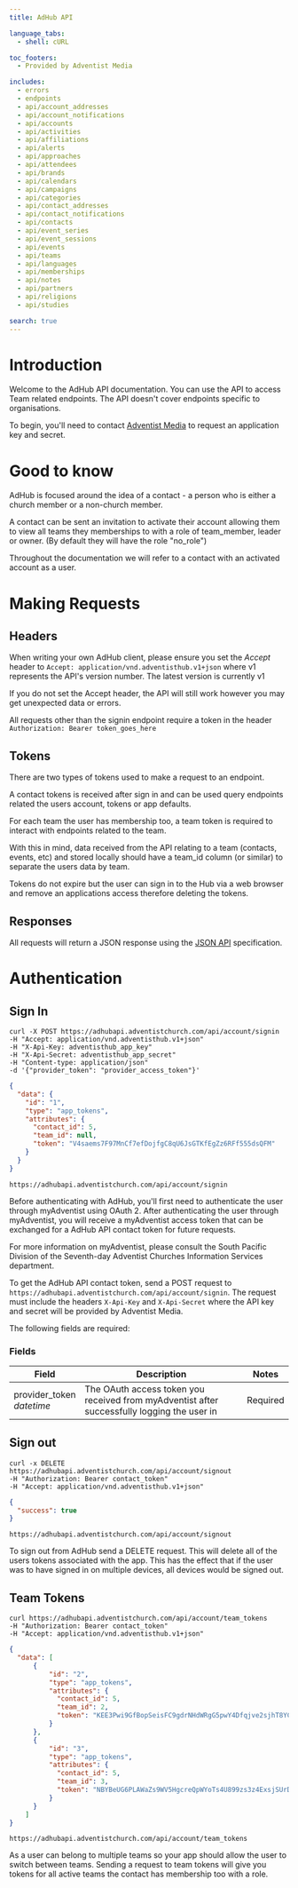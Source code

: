 ```yaml
---
title: AdHub API

language_tabs:
  - shell: cURL

toc_footers:
  - Provided by Adventist Media

includes:
  - errors
  - endpoints
  - api/account_addresses
  - api/account_notifications
  - api/accounts
  - api/activities
  - api/affiliations
  - api/alerts
  - api/approaches
  - api/attendees
  - api/brands
  - api/calendars
  - api/campaigns
  - api/categories
  - api/contact_addresses
  - api/contact_notifications
  - api/contacts
  - api/event_series
  - api/event_sessions
  - api/events
  - api/teams
  - api/languages
  - api/memberships
  - api/notes
  - api/partners
  - api/religions
  - api/studies

search: true
---
```


# Introduction

Welcome to the AdHub API documentation. You can use the API to access Team related endpoints. The API doesn't cover endpoints specific to organisations.

To begin, you'll need to contact [Adventist Media](http://adventistmedia.org.au) to request an application key and secret.

# Good to know

AdHub is focused around the idea of a contact - a person who is either a church member or a non-church member.

A contact can be sent an invitation to activate their account allowing them to view all teams they memberships to with a role of team_member, leader or owner. (By default they will have the role "no_role")

Throughout the documentation we will refer to a contact with an activated account as a user.

# Making Requests

## Headers
When writing your own AdHub client, please ensure you set the *Accept* header to `Accept: application/vnd.adventisthub.v1+json` where v1 represents the API's version number. The latest version is currently v1

If you do not set the Accept header, the API will still work however you may get unexpected data or errors.

All requests other than the signin endpoint require a token in the header `Authorization: Bearer token_goes_here`

## Tokens

There are two types of tokens used to make a request to an endpoint.

A contact tokens is received after sign in and can be used query endpoints related the users account, tokens or app defaults.

For each team the user has membership too, a team token is required to interact with endpoints related to the team.

With this in mind, data received from the API relating to a team (contacts, events, etc) and stored locally should have a team_id column (or similar) to separate the users data by team.

Tokens do not expire but the user can sign in to the Hub via a web browser and remove an applications access therefore deleting the tokens.

## Responses

All requests will return a JSON response using the [JSON API](http://jsonapi.org) specification.

# Authentication


## Sign In
```shell
curl -X POST https://adhubapi.adventistchurch.com/api/account/signin
-H "Accept: application/vnd.adventisthub.v1+json"
-H "X-Api-Key: adventisthub_app_key"
-H "X-Api-Secret: adventisthub_app_secret"
-H "Content-type: application/json"
-d '{"provider_token": "provider_access_token"}'
```
```json
{
  "data": {
    "id": "1",
    "type": "app_tokens",
    "attributes": {
      "contact_id": 5,
      "team_id": null,
      "token": "V4saems7F97MnCf7efDojfgC8qU6JsGTKfEgZz6RFf555dsQFM"
    }
  }
}
```
`https://adhubapi.adventistchurch.com/api/account/signin`

Before authenticating with AdHub, you'll first need to authenticate the user through myAdventist using OAuth 2.
After authenticating the user through myAdventist, you will receive a myAdventist access token that can be exchanged for a AdHub API contact token for future requests.

<aside class="notice">
For more information on myAdventist, please consult the South Pacific Division of the Seventh-day Adventist Churches Information Services department.
</aside>

To get the AdHub API contact token, send a POST request to `https://adhubapi.adventistchurch.com/api/account/signin`.
The request must include the headers `X-Api-Key` and `X-Api-Secret` where the API key and secret will be provided by Adventist Media.

The following fields are required:

### Fields

Field | Description | Notes
----- | ----------- | -----
provider_token<br> *datetime* | The OAuth access token you received from myAdventist after successfully logging the user in | Required



## Sign out
```shell
curl -x DELETE https://adhubapi.adventistchurch.com/api/account/signout
-H "Authorization: Bearer contact_token"
-H "Accept: application/vnd.adventisthub.v1+json"
```
```json
{
  "success": true
}
```
`https://adhubapi.adventistchurch.com/api/account/signout`

To sign out from AdHub send a DELETE request. This will delete all of the users tokens associated with the app. This has the effect that if the user was to have signed in on multiple devices, all devices would be signed out.

## Team Tokens
```shell
curl https://adhubapi.adventistchurch.com/api/account/team_tokens
-H "Authorization: Bearer contact_token"
-H "Accept: application/vnd.adventisthub.v1+json"
```
```json
{
  "data": [
      {
          "id": "2",
          "type": "app_tokens",
          "attributes": {
            "contact_id": 5,
            "team_id": 2,
            "token": "KEE3Pwi9GfBopSeisFC9gdrNHdWRgG5pwY4Dfqjve2sjhT8YCC"
          }
      },
      {
          "id": "3",
          "type": "app_tokens",
          "attributes": {
            "contact_id": 5,
            "team_id": 3,
            "token": "NBYBeUG6PLAWaZs9WV5HgcreQpWYoTs4U899zs3z4ExsjSUrD9"
          }
      }
    ]
}
```
`https://adhubapi.adventistchurch.com/api/account/team_tokens`

As a user can belong to multiple teams so your app should allow the user to switch between teams.
Sending a request to team tokens will give you tokens for all active teams the contact has membership too with a role.
